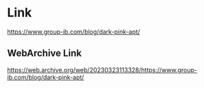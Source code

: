 # Link

https://www.group-ib.com/blog/dark-pink-apt/

## WebArchive Link

https://web.archive.org/web/20230323113328/https://www.group-ib.com/blog/dark-pink-apt/
